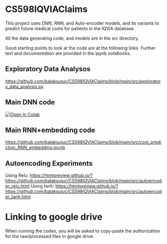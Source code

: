 # CS598IQVIAClaims

This project uses DNN, RNN, and Auto-encoder models, and its variants to predict future medical costs for patients in the IQVIA database.

All the data generating code, and models are in the src directory.

Good starting points to look at the code are at the following links. Further text and documentation are provided in the ipynb notebooks. 

## Exploratory Data Analysos
https://github.com/balaksuiuc/CS598IQVIAClaims/blob/main/src/exploratory_data_analysis.py 

## Main DNN code
[![Open In Colab](https://colab.research.google.com/assets/colab-badge.svg)](https://colab.research.google.com/github/balaksuiuc/CS598IQVIAClaims/blob/main/src/cost_prediction.ipynb)

## Main RNN+embedding code
https://github.com/balaksuiuc/CS598IQVIAClaims/blob/main/src/cost_prediction_RNN_embedding.ipynb

## Autoencoding Experiments
Using Relu: https://htmlpreview.github.io/?https://github.com/balaksuiuc/CS598IQVIAClaims/blob/main/src/autoencoder_relu.html
Using tanh: https://htmlpreview.github.io/?https://github.com/balaksuiuc/CS598IQVIAClaims/blob/main/src/autoencoder_tanh.html

# Linking to google drive
When running the codes, you will be asked to copy-paste the authorization for the raw/processed files in google drive. 


